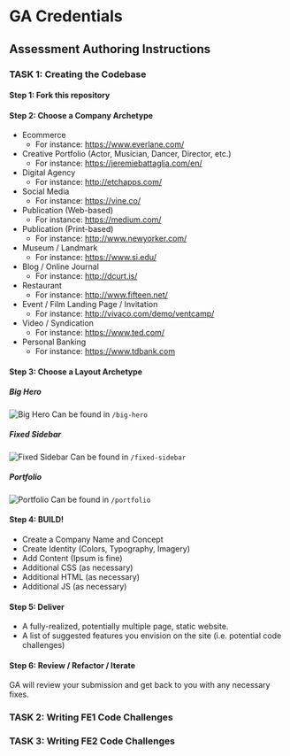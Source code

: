 # GA Credentials
## Assessment Authoring Instructions

### TASK 1: Creating the Codebase

#### Step 1: Fork this repository

#### Step 2: Choose a Company Archetype
* Ecommerce 
  *  For instance: https://www.everlane.com/
* Creative Portfolio (Actor, Musician, Dancer, Director, etc.)  
  *  For instance: https://jeremiebattaglia.com/en/
* Digital Agency  
  *  For instance: http://etchapps.com/
* Social Media  
  *  For instance: https://vine.co/
* Publication (Web-based) 
  *  For instance: https://medium.com/
* Publication (Print-based) 
  *  For instance: http://www.newyorker.com/
* Museum / Landmark 
  *  For instance: https://www.si.edu/
* Blog / Online Journal 
  *  For instance: http://dcurt.is/
* Restaurant  
  *  For instance: http://www.fifteen.net/
* Event / Film Landing Page / Invitation  
  *  For instance: http://vivaco.com/demo/ventcamp/
* Video / Syndication 
  *  For instance: https://www.ted.com/
* Personal Banking  
  *  For instance: https://www.tdbank.com

#### Step 3: Choose a Layout Archetype

##### Big Hero
![Big Hero](layouts/big-hero.png)
Can be found in `/big-hero`

##### Fixed Sidebar
![Fixed Sidebar](layouts/fixed-sidebar.png)
Can be found in `/fixed-sidebar`

##### Portfolio
![Portfolio](layouts/portfolio.png)
Can be found in `/portfolio`

#### Step 4: BUILD!

- Create a Company Name and Concept
- Create Identity (Colors, Typography, Imagery)
- Add Content (Ipsum is fine)
- Additional CSS (as necessary)
- Additional HTML (as necessary)
- Additional JS (as necessary)

#### Step 5: Deliver

- A fully-realized, potentially multiple page, static website.
- A list of suggested features you envision on the site (i.e. potential code challenges)

#### Step 6: Review / Refactor / Iterate

GA will review your submission and get back to you with any necessary fixes.

### TASK 2: Writing FE1 Code Challenges




### TASK 3: Writing FE2 Code Challenges
